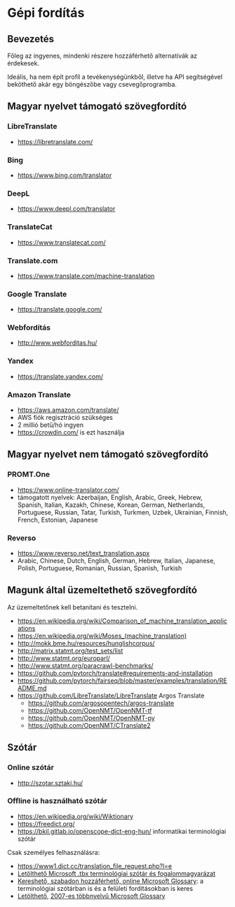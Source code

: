 # Gépi fordítás

## Bevezetés

Főleg az ingyenes, mindenki részere hozzáférhető alternatívák az érdekesek.

Ideális, ha nem épít profil a tevékenységünkből, illetve ha API segítségével beköthető akár egy böngészőbe vagy csevegőprogramba.

## Magyar nyelvet támogató szövegfordító

### LibreTranslate

* https://libretranslate.com/

### Bing

* https://www.bing.com/translator

### DeepL

* https://www.deepl.com/translator

### TranslateCat

* https://www.translatecat.com/

### Translate.com

* https://www.translate.com/machine-translation

### Google Translate

* https://translate.google.com/

### Webfordítás

* http://www.webforditas.hu/

### Yandex

* https://translate.yandex.com/

### Amazon Translate

* https://aws.amazon.com/translate/
* AWS fiók regisztráció szükséges
* 2 millió betű/hó ingyen
* https://crowdin.com/ is ezt használja

## Magyar nyelvet nem támogató szövegfordító

### PROMT.One

* https://www.online-translator.com/
* támogatott nyelvek: Azerbaijan, English, Arabic, Greek, Hebrew, Spanish, Italian, Kazakh, Chinese, Korean, German, Netherlands, Portuguese, Russian, Tatar, Turkish, Turkmen, Uzbek, Ukrainian, Finnish, French, Estonian, Japanese

### Reverso

* https://www.reverso.net/text_translation.aspx
* Arabic, Chinese, Dutch, English, German, Hebrew, Italian, Japanese, Polish, Portuguese, Romanian, Russian, Spanish, Turkish

## Magunk által üzemeltethető szövegfordító

Az üzemeltetőnek kell betanítani és tesztelni.

* https://en.wikipedia.org/wiki/Comparison_of_machine_translation_applications
* https://en.wikipedia.org/wiki/Moses_(machine_translation)
* http://mokk.bme.hu/resources/hunglishcorpus/
* http://matrix.statmt.org/test_sets/list
* http://www.statmt.org/europarl/
* http://www.statmt.org/paracrawl-benchmarks/
* https://github.com/pytorch/translate#requirements-and-installation
* https://github.com/pytorch/fairseq/blob/master/examples/translation/README.md
* https://github.com/LibreTranslate/LibreTranslate Argos Translate
  * https://github.com/argosopentech/argos-translate
  * https://github.com/OpenNMT/OpenNMT-tf
  * https://github.com/OpenNMT/OpenNMT-py
  * https://github.com/OpenNMT/CTranslate2

## Szótár

### Online szótár

* http://szotar.sztaki.hu/

### Offline is használható szótár

* https://en.wikipedia.org/wiki/Wiktionary
* https://freedict.org/
* https://bkil.gitlab.io/openscope-dict-eng-hun/ informatikai terminológiai szótár

Csak személyes felhasználásra:

* https://www1.dict.cc/translation_file_request.php?l=e
* [Letölthető Microsoft .tbx terminológiai szótár és fogalommagyarázat](https://microsoft.com/en-us/language/terminology)
* [Kereshető, szabadon hozzáférhető, online Microsoft Glossary](https://microsoft.com/en-us/language/Search): a terminológiai szótárban is és a felületi fordításokban is keres
* [Letölthető](https://web.archive.org/web/20070316004131/http://download.microsoft.com/download/f/7/8/f788e754-4107-4330-a468-c179168a846f/Microsoft_Terminology_20070130.zip), [2007-es többnyelvű Microsoft Glossary](https://web.archive.org/web/20070203195501/http://www.microsoft.com/globaldev/tools/MILSGlossary.mspx)
